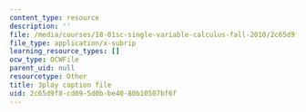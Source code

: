 ```yaml
---
content_type: resource
description: ''
file: /media/courses/18-01sc-single-variable-calculus-fall-2010/2c65d9f8cd095d0bbe4080b10507bf6f_G5BP8mTzkyk.srt
file_type: application/x-subrip
learning_resource_types: []
ocw_type: OCWFile
parent_uid: null
resourcetype: Other
title: 3play caption file
uid: 2c65d9f8-cd09-5d0b-be40-80b10507bf6f
---
```

